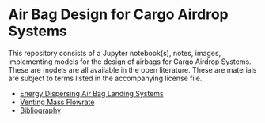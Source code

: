 Air Bag Design for Cargo Airdrop Systems
========================================

This repository consists of a Jupyter notebook(s), notes, images, implementing models for the design of airbags for Cargo Airdrop Systems.  These are models are all available in the open literature. These are materials are subject to terms listed in the accompanying license file.

* [Energy Dispersing Air Bag Landing Systems](http://nbviewer.ipython.org/github/jckantor/Airbag-Design-for-Cargo-Airdrop/blob/master/notebooks/Energy%20Dispersing%20Air%20Bag%20Landing%20Systems.ipynb)
* [Venting Mass Flowrate](http://nbviewer.ipython.org/github/jckantor/Airbag-Design-for-Cargo-Airdrop/blob/master/notebooks/Venting%20Mass%20Flowrate.ipynb)
* [Bibliography](http://nbviewer.ipython.org/github/jckantor/Airbag-Design-for-Cargo-Airdrop/blob/master/notebooks/Bibliography.ipynb)
